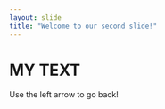 ```yaml
---
layout: slide
title: "Welcome to our second slide!"
---
```

# MY TEXT
Use the left arrow to go back!
